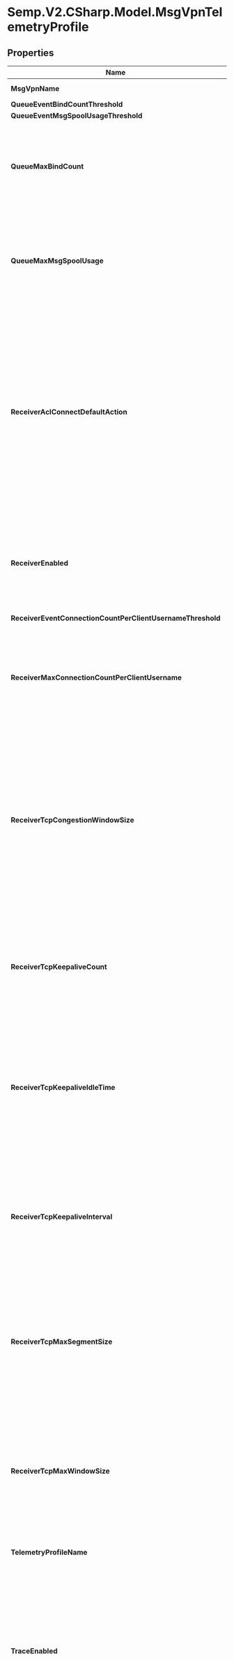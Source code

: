 # Semp.V2.CSharp.Model.MsgVpnTelemetryProfile
## Properties

Name | Type | Description | Notes
------------ | ------------- | ------------- | -------------
**MsgVpnName** | **string** | The name of the Message VPN. | [optional] 
**QueueEventBindCountThreshold** | [**EventThreshold**](EventThreshold.md) |  | [optional] 
**QueueEventMsgSpoolUsageThreshold** | [**EventThreshold**](EventThreshold.md) |  | [optional] 
**QueueMaxBindCount** | **long?** | The maximum number of consumer flows that can bind to the Queue. Changes to this attribute are synchronized to HA mates and replication sites via config-sync. The default value is &#x60;1000&#x60;. | [optional] 
**QueueMaxMsgSpoolUsage** | **long?** | The maximum message spool usage allowed by the Queue, in megabytes (MB). Changes to this attribute are synchronized to HA mates and replication sites via config-sync. The default value is &#x60;800000&#x60;. | [optional] 
**ReceiverAclConnectDefaultAction** | **string** | The default action to take when a receiver client connects to the broker. Changes to this attribute are synchronized to HA mates and replication sites via config-sync. The default value is &#x60;\&quot;disallow\&quot;&#x60;. The allowed values and their meaning are:  &lt;pre&gt; \&quot;allow\&quot; - Allow client connection unless an exception is found for it. \&quot;disallow\&quot; - Disallow client connection unless an exception is found for it. &lt;/pre&gt;  | [optional] 
**ReceiverEnabled** | **bool?** | Enable or disable the ability for receiver clients to consume from the #telemetry queue. Changes to this attribute are synchronized to HA mates and replication sites via config-sync. The default value is &#x60;false&#x60;. | [optional] 
**ReceiverEventConnectionCountPerClientUsernameThreshold** | [**EventThreshold**](EventThreshold.md) |  | [optional] 
**ReceiverMaxConnectionCountPerClientUsername** | **long?** | The maximum number of receiver connections per Client Username. Changes to this attribute are synchronized to HA mates and replication sites via config-sync. The default is the maximum value supported by the platform. | [optional] 
**ReceiverTcpCongestionWindowSize** | **long?** | The TCP initial congestion window size for clients using the Client Profile, in multiples of the TCP Maximum Segment Size (MSS). Changing the value from its default of 2 results in non-compliance with RFC 2581. Contact support before changing this value. Changes to this attribute are synchronized to HA mates and replication sites via config-sync. The default value is &#x60;2&#x60;. | [optional] 
**ReceiverTcpKeepaliveCount** | **long?** | The number of TCP keepalive retransmissions to a client using the Client Profile before declaring that it is not available. Changes to this attribute are synchronized to HA mates and replication sites via config-sync. The default value is &#x60;5&#x60;. | [optional] 
**ReceiverTcpKeepaliveIdleTime** | **long?** | The amount of time a client connection using the Client Profile must remain idle before TCP begins sending keepalive probes, in seconds. Changes to this attribute are synchronized to HA mates and replication sites via config-sync. The default value is &#x60;3&#x60;. | [optional] 
**ReceiverTcpKeepaliveInterval** | **long?** | The amount of time between TCP keepalive retransmissions to a client using the Client Profile when no acknowledgement is received, in seconds. Changes to this attribute are synchronized to HA mates and replication sites via config-sync. The default value is &#x60;1&#x60;. | [optional] 
**ReceiverTcpMaxSegmentSize** | **long?** | The TCP maximum segment size for clients using the Client Profile, in bytes. Changes are applied to all existing connections. Changes to this attribute are synchronized to HA mates and replication sites via config-sync. The default value is &#x60;1460&#x60;. | [optional] 
**ReceiverTcpMaxWindowSize** | **long?** | The TCP maximum window size for clients using the Client Profile, in kilobytes. Changes are applied to all existing connections. This setting is ignored on the software broker. Changes to this attribute are synchronized to HA mates and replication sites via config-sync. The default value is &#x60;256&#x60;. | [optional] 
**TelemetryProfileName** | **string** | The name of the Telemetry Profile. | [optional] 
**TraceEnabled** | **bool?** | Enable or disable generation of all trace span data messages. When enabled, the state of configured trace filters control which messages get traced. When disabled, trace span data messages are never generated, regardless of the state of trace filters. Changes to this attribute are synchronized to HA mates and replication sites via config-sync. The default value is &#x60;false&#x60;. | [optional] 

[[Back to Model list]](../README.md#documentation-for-models) [[Back to API list]](../README.md#documentation-for-api-endpoints) [[Back to README]](../README.md)

